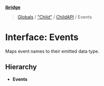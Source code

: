 **[ibridge](../README.md)**

> [Globals](../README.md) / ["Child"](../modules/_child_.md) / [ChildAPI](../classes/_child_.childapi.md) / Events

# Interface: Events

Maps event names to their emitted data type.

## Hierarchy

* **Events**

